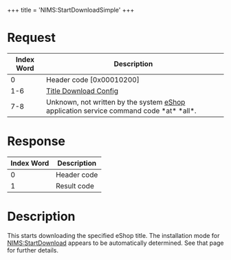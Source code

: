 +++
title = 'NIMS:StartDownloadSimple'
+++

# Request

| Index Word | Description                                                                                                   |
|------------|---------------------------------------------------------------------------------------------------------------|
| 0          | Header code \[0x00010200\]                                                                                    |
| 1-6        | [Title Download Config](NIM_Services#titledownloadconfig "wikilink")                                          |
| 7-8        | Unknown, not written by the system [eShop](eShop "wikilink") application service command code \*at\* \*all\*. |

# Response

| Index Word | Description |
|------------|-------------|
| 0          | Header code |
| 1          | Result code |

# Description

This starts downloading the specified eShop title. The installation mode
for [NIMS:StartDownload](NIMS:StartDownload "wikilink") appears to be
automatically determined. See that page for further details.

